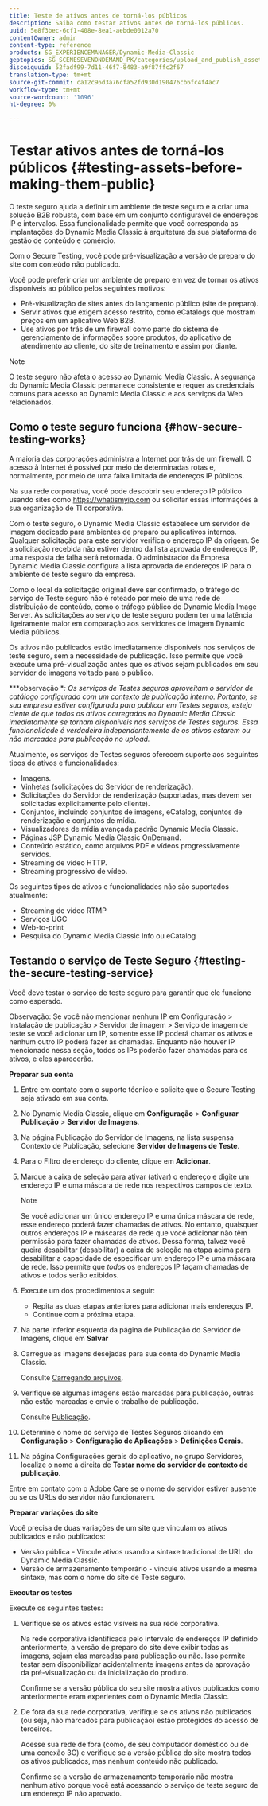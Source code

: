 ```yaml
---
title: Teste de ativos antes de torná-los públicos
description: Saiba como testar ativos antes de torná-los públicos.
uuid: 5e8f3bec-6cf1-408e-8ea1-aebde0012a70
contentOwner: admin
content-type: reference
products: SG_EXPERIENCEMANAGER/Dynamic-Media-Classic
geptopics: SG_SCENESEVENONDEMAND_PK/categories/upload_and_publish_assets
discoiquuid: 52fadf99-7d11-46f7-8483-a9f87ffc2f67
translation-type: tm+mt
source-git-commit: ca12c96d3a76cfa52fd930d190476cb6fc4f4ac7
workflow-type: tm+mt
source-wordcount: '1096'
ht-degree: 0%

---
```



# Testar ativos antes de torná-los públicos {#testing-assets-before-making-them-public}

O teste seguro ajuda a definir um ambiente de teste seguro e a criar uma solução B2B robusta, com base em um conjunto configurável de endereços IP e intervalos. Essa funcionalidade permite que você corresponda as implantações do Dynamic Media Classic à arquitetura da sua plataforma de gestão de conteúdo e comércio.

Com o Secure Testing, você pode pré-visualização a versão de preparo do site com conteúdo não publicado.

Você pode preferir criar um ambiente de preparo em vez de tornar os ativos disponíveis ao público pelos seguintes motivos:

* Pré-visualização de sites antes do lançamento público (site de preparo).
* Servir ativos que exigem acesso restrito, como eCatalogs que mostram preços em um aplicativo Web B2B.
* Use ativos por trás de um firewall como parte do sistema de gerenciamento de informações sobre produtos, do aplicativo de atendimento ao cliente, do site de treinamento e assim por diante.

>[!NOTE]
>
>O teste seguro não afeta o acesso ao Dynamic Media Classic. A segurança do Dynamic Media Classic permanece consistente e requer as credenciais comuns para acesso ao Dynamic Media Classic e aos serviços da Web relacionados.

## Como o teste seguro funciona {#how-secure-testing-works}

A maioria das corporações administra a Internet por trás de um firewall. O acesso à Internet é possível por meio de determinadas rotas e, normalmente, por meio de uma faixa limitada de endereços IP públicos.

Na sua rede corporativa, você pode descobrir seu endereço IP público usando sites como https://whatismyip.com ou solicitar essas informações à sua organização de TI corporativa.

Com o teste seguro, o Dynamic Media Classic estabelece um servidor de imagem dedicado para ambientes de preparo ou aplicativos internos. Qualquer solicitação para este servidor verifica o endereço IP da origem. Se a solicitação recebida não estiver dentro da lista aprovada de endereços IP, uma resposta de falha será retornada. O administrador da Empresa Dynamic Media Classic configura a lista aprovada de endereços IP para o ambiente de teste seguro da empresa.

Como o local da solicitação original deve ser confirmado, o tráfego do serviço de Teste seguro não é roteado por meio de uma rede de distribuição de conteúdo, como o tráfego público do Dynamic Media Image Server. As solicitações ao serviço de teste seguro podem ter uma latência ligeiramente maior em comparação aos servidores de imagem Dynamic Media públicos.

Os ativos não publicados estão imediatamente disponíveis nos serviços de teste seguro, sem a necessidade de publicação. Isso permite que você execute uma pré-visualização antes que os ativos sejam publicados em seu servidor de imagens voltado para o público.

***observação **: Os serviços de Testes seguros aproveitam o servidor de catálogo configurado com um contexto de publicação interno. Portanto, se sua empresa estiver configurada para publicar em Testes seguros, esteja ciente de que todos os ativos carregados no Dynamic Media Classic imediatamente se tornam disponíveis nos serviços de Testes seguros. Essa funcionalidade é verdadeira independentemente de os ativos estarem ou não marcados para publicação no upload.*

Atualmente, os serviços de Testes seguros oferecem suporte aos seguintes tipos de ativos e funcionalidades:

<!-- 

Comment Type: remark
Last Modified By: unknown unknown 
Last Modified Date: 

<p>Added videos to list below 9/11/2012. Moved “Render Server requests” from unsupported to supported, listed below on 3/15/2016 as per email from Cynthia March 11, 2016)</p>

 -->

* Imagens.
* Vinhetas (solicitações do Servidor de renderização).
* Solicitações do Servidor de renderização (suportadas, mas devem ser solicitadas explicitamente pelo cliente).
* Conjuntos, incluindo conjuntos de imagens, eCatalog, conjuntos de renderização e conjuntos de mídia.
* Visualizadores de mídia avançada padrão Dynamic Media Classic.
* Páginas JSP Dynamic Media Classic OnDemand.
* Conteúdo estático, como arquivos PDF e vídeos progressivamente servidos.
* Streaming de vídeo HTTP.
* Streaming progressivo de vídeo.

Os seguintes tipos de ativos e funcionalidades não são suportados atualmente:

* Streaming de vídeo RTMP
* Serviços UGC
* Web-to-print
* Pesquisa do Dynamic Media Classic Info ou eCatalog

## Testando o serviço de Teste Seguro {#testing-the-secure-testing-service}

Você deve testar o serviço de teste seguro para garantir que ele funcione como esperado.

Observação: Se você não mencionar nenhum IP em Configuração > Instalação de publicação > Servidor de imagem > Serviço de imagem de teste
se você adicionar um IP, somente esse IP poderá chamar os ativos e nenhum outro IP poderá fazer as chamadas. Enquanto não houver IP mencionado nessa seção, todos os IPs poderão fazer chamadas para os ativos, e eles aparecerão.

**Preparar sua conta**

<!-- 

Comment Type: remark
Last Modified By: unknown unknown 
Last Modified Date: 

<p>RB: Rewrote entire steps under “Prepare your account” 9/10/2012</p>

 -->

1. Entre em contato com o suporte técnico e solicite que o Secure Testing seja ativado em sua conta.
1. No Dynamic Media Classic, clique em **Configuração** > **Configurar Publicação** > **Servidor de Imagens**.
1. Na página Publicação do Servidor de Imagens, na lista suspensa Contexto de Publicação, selecione **Servidor de Imagens de Teste**.
1. Para o Filtro de endereço do cliente, clique em **Adicionar**.
1. Marque a caixa de seleção para ativar (ativar) o endereço e digite um endereço IP e uma máscara de rede nos respectivos campos de texto.

   >[!NOTE]
   >
   >Se você adicionar um único endereço IP e uma única máscara de rede, esse endereço poderá fazer chamadas de ativos. No entanto, quaisquer outros endereços IP e máscaras de rede que você adicionar não têm permissão para fazer chamadas de ativos. Dessa forma, talvez você queira desabilitar (desabilitar) a caixa de seleção na etapa acima para desabilitar a capacidade de especificar um endereço IP e uma máscara de rede. Isso permite que *todos* os endereços IP façam chamadas de ativos e todos serão exibidos.

1. Execute um dos procedimentos a seguir:
   * Repita as duas etapas anteriores para adicionar mais endereços IP.
   * Continue com a próxima etapa.
1. Na parte inferior esquerda da página de Publicação do Servidor de Imagens, clique em **Salvar**
1. Carregue as imagens desejadas para sua conta do Dynamic Media Classic.

   Consulte [Carregando arquivos](uploading-files.md#uploading_files).

1. Verifique se algumas imagens estão marcadas para publicação, outras não estão marcadas e envie o trabalho de publicação.

   Consulte [Publicação](publishing-files.md#publishing_files).

1. Determine o nome do serviço de Testes Seguros clicando em **Configuração** > **Configuração de Aplicações** > **Definições Gerais**.
1. Na página Configurações gerais do aplicativo, no grupo Servidores, localize o nome à direita de **Testar nome do servidor de contexto de publicação**.

Entre em contato com o Adobe Care se o nome do servidor estiver ausente ou se os URLs do servidor não funcionarem.

**Preparar variações do site**

Você precisa de duas variações de um site que vinculam os ativos publicados e não publicados:

* Versão pública - Vincule ativos usando a sintaxe tradicional de URL do Dynamic Media Classic.
* Versão de armazenamento temporário - vincule ativos usando a mesma sintaxe, mas com o nome do site de Teste seguro.

**Executar os testes**

Execute os seguintes testes:

1. Verifique se os ativos estão visíveis na sua rede corporativa.

   Na rede corporativa identificada pelo intervalo de endereços IP definido anteriormente, a versão de preparo do site deve exibir todas as imagens, sejam elas marcadas para publicação ou não. Isso permite testar sem disponibilizar acidentalmente imagens antes da aprovação da pré-visualização ou da inicialização do produto.

   Confirme se a versão pública do seu site mostra ativos publicados como anteriormente eram experientes com o Dynamic Media Classic.

1. De fora da sua rede corporativa, verifique se os ativos não publicados (ou seja, não marcados para publicação) estão protegidos do acesso de terceiros.

   Acesse sua rede de fora (como, de seu computador doméstico ou de uma conexão 3G) e verifique se a versão pública do site mostra todos os ativos publicados, mas nenhum conteúdo não publicado.

   Confirme se a versão de armazenamento temporário não mostra nenhum ativo porque você está acessando o serviço de teste seguro de um endereço IP não aprovado.

